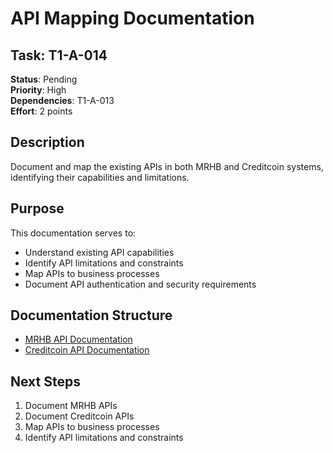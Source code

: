 # API Mapping Documentation

## Task: T1-A-014
**Status**: Pending  
**Priority**: High  
**Dependencies**: T1-A-013  
**Effort**: 2 points

## Description
Document and map the existing APIs in both MRHB and Creditcoin systems, identifying their capabilities and limitations.

## Purpose
This documentation serves to:
- Understand existing API capabilities
- Identify API limitations and constraints
- Map APIs to business processes
- Document API authentication and security requirements

## Documentation Structure
- [MRHB API Documentation](mrhb-apis.md)
- [Creditcoin API Documentation](creditcoin-apis.md)

## Next Steps
1. Document MRHB APIs
2. Document Creditcoin APIs
3. Map APIs to business processes
4. Identify API limitations and constraints 